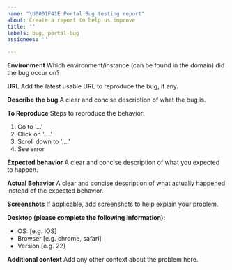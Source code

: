 ```yaml
---
name: "\U0001F41E Portal Bug testing report"
about: Create a report to help us improve
title: ''
labels: bug, portal-bug
assignees: ''

---
```


**Environment**
Which environment/instance (can be found in the domain) did the bug occur on? 

**URL**
Add the latest usable URL to reproduce the bug, if any.

**Describe the bug**
A clear and concise description of what the bug is.

**To Reproduce**
Steps to reproduce the behavior:
1. Go to '...'
2. Click on '....'
3. Scroll down to '....'
4. See error

**Expected behavior**
A clear and concise description of what you expected to happen.

**Actual Behavior**
A clear and concise description of what actually happened instead of the expected behavior.

**Screenshots**
If applicable, add screenshots to help explain your problem.

**Desktop (please complete the following information):**
 - OS: [e.g. iOS]
 - Browser [e.g. chrome, safari]
 - Version [e.g. 22]

**Additional context**
Add any other context about the problem here.
